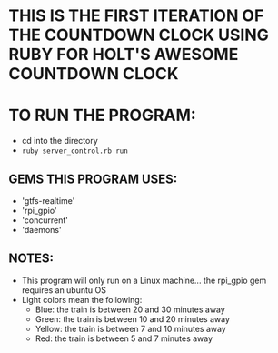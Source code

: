 # THIS IS THE FIRST ITERATION OF THE COUNTDOWN CLOCK USING RUBY FOR HOLT'S AWESOME COUNTDOWN CLOCK

# TO RUN THE PROGRAM:
* cd into the directory
* `ruby server_control.rb run`

## GEMS THIS PROGRAM USES:
* 'gtfs-realtime'
* 'rpi_gpio'
* 'concurrent'
* 'daemons'

## NOTES:
* This program will only run on a Linux machine... the rpi_gpio gem
requires an ubuntu OS
* Light colors mean the following:
  * Blue: the train is between 20 and 30 minutes away
  * Green: the train is between 10 and 20 minutes away
  * Yellow: the train is between 7 and 10 minutes away
  * Red: the train is between 5 and 7 minutes away
